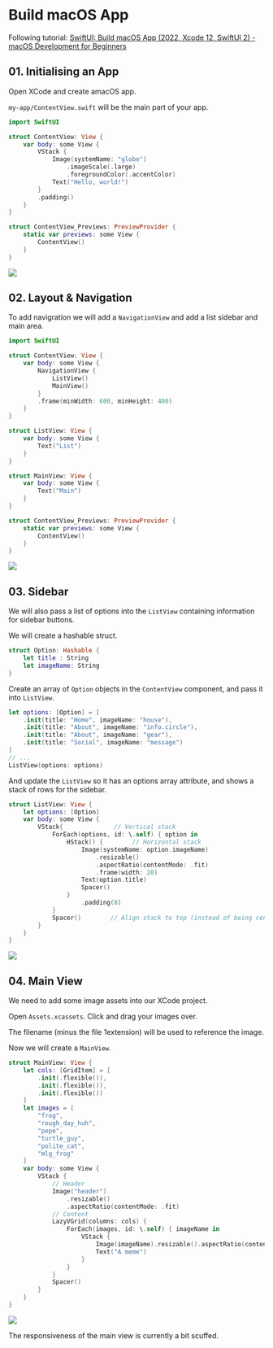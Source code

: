 #  Build macOS App

Following tutorial: [SwiftUI: Build macOS App (2022, Xcode 12, SwiftUI 2) - macOS Development for Beginners](https://youtu.be/6Qa-SspgRMM)

## 01. Initialising an App

Open XCode and create amacOS app.

`my-app/ContentView.swift` will be the main part of your app.

```swift
import SwiftUI

struct ContentView: View {
    var body: some View {
        VStack {
            Image(systemName: "globe")
                .imageScale(.large)
                .foregroundColor(.accentColor)
            Text("Hello, world!")
        }
        .padding()
    }
}

struct ContentView_Previews: PreviewProvider {
    static var previews: some View {
        ContentView()
    }
}
```
![](images/2022-09-24-22-46-44.png)

## 02. Layout & Navigation

To add navigration we will add a `NavigationView` and add a list sidebar and main area.

```swift
import SwiftUI

struct ContentView: View {
    var body: some View {
        NavigationView {
            ListView()
            MainView()
        }
        .frame(minWidth: 600, minHeight: 400)
    }
}

struct ListView: View {
    var body: some View {
        Text("List")
    }
}

struct MainView: View {
    var body: some View {
        Text("Main")
    }
}

struct ContentView_Previews: PreviewProvider {
    static var previews: some View {
        ContentView()
    }
}
```
![](images/2022-09-24-22-52-48.png)

## 03. Sidebar

We will also pass a list of options into the `ListView` containing information for sidebar buttons.

We will create a hashable struct.

```swift
struct Option: Hashable {
    let title : String
    let imageName: String
}
```

Create an array of `Option` objects in the `ContentView` component, and pass it into `ListView`.

```swift
let options: [Option] = [
    .init(title: "Home", imageName: "house"),
    .init(title: "About", imageName: "info.circle"),
    .init(title: "About", imageName: "gear"),
    .init(title: "Social", imageName: "message")
]
// ...
ListView(options: options)
```

And update the `ListView` so it has an options array attribute,
and shows a stack of rows for the sidebar.

```swift
struct ListView: View {
    let options: [Option]
    var body: some View {
        VStack{              // Vertical stack
            ForEach(options, id: \.self) { option in
                HStack() {        // Horizontal stack
                    Image(systemName: option.imageName)
                        .resizable()
                        .aspectRatio(contentMode: .fit)
                        .frame(width: 20)
                    Text(option.title)
                    Spacer()
                }
                    .padding(8)
            }
            Spacer()        // Align stack to top (instead of being centered)
        }
    }
}
```
![](images/2022-09-24-23-08-55.png)

## 04. Main View

We need to add some image assets into our XCode project.

Open `Assets.xcassets`. Click and drag your images over.

The filename (minus the file 1extension) will be used to reference the image.

Now we will create a `MainView`.

```swift
struct MainView: View {
    let cols: [GridItem] = [
        .init(.flexible()),
        .init(.flexible()),
        .init(.flexible())
    ]
    let images = [
        "frog",
        "rough_day_huh",
        "pepe",
        "turtle_guy",
        "polite_cat",
        "mlg_frog"
    ]
    var body: some View {
        VStack {
            // Header
            Image("header")
                .resizable()
                .aspectRatio(contentMode: .fit)
            // Content
            LazyVGrid(columns: cols) {
                ForEach(images, id: \.self) { imageName in
                    VStack {
                        Image(imageName).resizable().aspectRatio(contentMode: .fit)
                        Text("A meme")
                    }
                }
            }
            Spacer()
        }
    }
}
```

![](images/2022-09-25-00-00-54.png)

The responsiveness of the main view is currently a bit scuffed.
